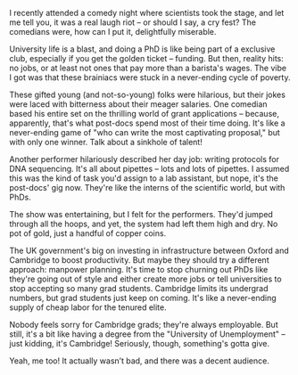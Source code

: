 I recently attended a comedy night where scientists took the stage, and let me tell you, it was a real laugh riot – or should I say, a cry fest? The comedians were, how can I put it, delightfully miserable.

University life is a blast, and doing a PhD is like being part of a exclusive club, especially if you get the golden ticket – funding. But then, reality hits: no jobs, or at least not ones that pay more than a barista's wages. The vibe I got was that these brainiacs were stuck in a never-ending cycle of poverty.

These gifted young (and not-so-young) folks were hilarious, but their jokes were laced with bitterness about their meager salaries. One comedian based his entire set on the thrilling world of grant applications – because, apparently, that's what post-docs spend most of their time doing. It's like a never-ending game of "who can write the most captivating proposal," but with only one winner. Talk about a sinkhole of talent!

Another performer hilariously described her day job: writing protocols for DNA sequencing. It's all about pipettes – lots and lots of pipettes. I assumed this was the kind of task you'd assign to a lab assistant, but nope, it's the post-docs' gig now. They're like the interns of the scientific world, but with PhDs.

The show was entertaining, but I felt for the performers. They'd jumped through all the hoops, and yet, the system had left them high and dry. No pot of gold, just a handful of copper coins.

The UK government's big on investing in infrastructure between Oxford and Cambridge to boost productivity. But maybe they should try a different approach: manpower planning. It's time to stop churning out PhDs like they're going out of style and either create more jobs or tell universities to stop accepting so many grad students. Cambridge limits its undergrad numbers, but grad students just keep on coming. It's like a never-ending supply of cheap labor for the tenured elite.

Nobody feels sorry for Cambridge grads; they're always employable. But still, it's a bit like having a degree from the "University of Unemployment" – just kidding, it's Cambridge! Seriously, though, something's gotta give.

Yeah, me too! It actually wasn’t bad, and there was a decent audience.

